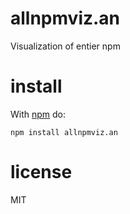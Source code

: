 # allnpmviz.an

Visualization of entier npm

# install

With [npm](https://npmjs.org) do:

```
npm install allnpmviz.an
```

# license

MIT
